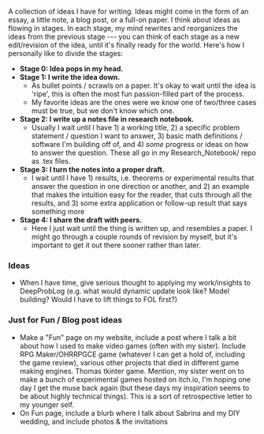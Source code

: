 A collection of ideas I have for writing. Ideas might come in the form of an essay, a little note, a blog post, or a full-on paper.  I think about ideas as flowing in stages.  In each stage, my mind rewrites and reorganizes the ideas from the previous stage --- you can think of each stage as a new edit/revision of the idea, until it's finally ready for the world.  Here's how I personally like to divide the stages:

- **Stage 0: Idea pops in my head.**
- **Stage 1: I write the idea down.**
	- As bullet points / scrawls on a paper.  It's okay to wait until the idea is 'ripe', this is often the most fun passion-filled part of the process.
	- My favorite ideas are the ones were we *know* one of two/three cases must be true, but we don't know which one.
- **Stage 2: I write up a notes file in research notebook.**
	- Usually I wait until I have 1) a working title, 2) a specific problem statement / question I want to answer, 3) basic math definitions / software I'm building off of, and 4) *some* progress or ideas on how to answer the question.  These all go in my Research_Notebook/ repo as .tex files.
- **Stage 3: I turn the notes into a proper draft.**
	- I wait until I have 1) results, i.e. theorems or experimental results that answer the question in one direction or another, and 2) an example that makes the intuition easy for the reader, that cuts through all the results, and 3) some extra application or follow-up result that says something more
- **Stage 4: I share the draft with peers.**
	- Here I just wait until the thing is written up, and resembles a paper.  I might go through a couple rounds of revision by myself, but it's important to get it out there sooner rather than later.

### Ideas
- When I have time, give serious thought to applying my work/insights to DeepProbLog (e.g. what would dynamic update look like? Model building? Would I have to lift things to FOL first?)

### Just for Fun / Blog post ideas
- Make a "Fun" page on my website, include a post where I talk a bit about how I used to make video games (often with my sister). Include RPG Maker/OHRRPGCE game (whatever I can get a hold of, including the game review), various other projects that died in different game making engines. Thomas tkinter game. Mention, my sister went on to make a bunch of experimental games hosted on itch.io, I'm hoping one day I get the muse back again (but these days my inspiration seems to be about highly technical things). This is a sort of retrospective letter to my younger self.
- On Fun page, include a blurb where I talk about Sabrina and my DIY wedding, and include photos & the invitations
